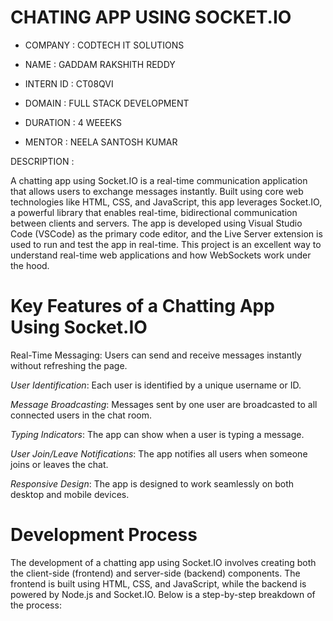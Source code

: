 # CHATING APP USING SOCKET.IO

* COMPANY : CODTECH IT SOLUTIONS

* NAME : GADDAM RAKSHITH REDDY

* INTERN ID : CT08QVI

* DOMAIN : FULL STACK DEVELOPMENT

* DURATION : 4 WEEEKS

* MENTOR : NEELA SANTOSH KUMAR

DESCRIPTION :

A chatting app using Socket.IO is a real-time communication application that allows users to exchange messages instantly. Built using core web technologies like HTML, CSS, and JavaScript, this app leverages Socket.IO, a powerful library that enables real-time, bidirectional communication between clients and servers. The app is developed using Visual Studio Code (VSCode) as the primary code editor, and the Live Server extension is used to run and test the app in real-time. This project is an excellent way to understand real-time web applications and how WebSockets work under the hood.

# Key Features of a Chatting App Using Socket.IO
Real-Time Messaging: Users can send and receive messages instantly without refreshing the page.

*User Identification*: Each user is identified by a unique username or ID.

*Message Broadcasting*: Messages sent by one user are broadcasted to all connected users in the chat room.

*Typing Indicators*: The app can show when a user is typing a message.

*User Join/Leave Notifications*: The app notifies all users when someone joins or leaves the chat.

*Responsive Design*: The app is designed to work seamlessly on both desktop and mobile devices.

# Development Process
The development of a chatting app using Socket.IO involves creating both the client-side (frontend) and server-side (backend) components. The frontend is built using HTML, CSS, and JavaScript, while the backend is powered by Node.js and Socket.IO. Below is a step-by-step breakdown of the process:

